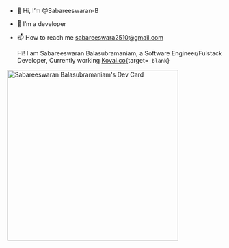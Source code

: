 - 👋 Hi, I’m @Sabareeswaran-B
- 👀 I’m a developer
- 📫 How to reach me sabareeswara2510@gmail.com

  Hi! I am Sabareeswaran Balasubramaniam, a Software Engineer/Fulstack Developer, Currently working [Kovai.co](https://Kovai.co){target=`_blank`}
<!---
Sabareeswaran-B/Sabareeswaran-B is a ✨ special ✨ repository because its `README.md` (this file) appears on your GitHub profile.
You can click the Preview link to take a look at your changes.
--->

<a href="https://app.daily.dev/Sabareeswaran_B"><img src="https://api.daily.dev/devcards/50dc1eb351014986bc6215e0efe12749.png?r=q2j" width="400" alt="Sabareeswaran Balasubramaniam's Dev Card"/></a>
